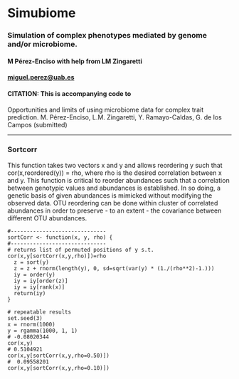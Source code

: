 # Simubiome
### Simulation of complex phenotypes mediated by genome and/or microbiome.
#### M Pérez-Enciso with help from LM Zingaretti
#### miguel.perez@uab.es
#### CITATION: This is accompanying code to
Opportunities and limits of using microbiome data for complex trait prediction. M. Pérez-Enciso, L.M. Zingaretti, Y. Ramayo-Caldas, G. de los Campos (submitted)

***

### Sortcorr
This function takes two vectors x and y and allows reordering y such that cor(x,reordered(y)) = rho, where rho is the desired correlation between x and y. This function is critical to reorder abundances such that a correlation between genotypic values and abundances is established. In so doing, a genetic basis of given abundances is mimicked without modifying the observed data. OTU reordering can be done within cluster of correlated abundances in order to preserve - to an extent - the covariance between different OTU abundances.

    #------------------------------
    sortCorr <- function(x, y, rho) {
    #------------------------------
    # returns list of permuted positions of y s.t. cor(x,y[sortCorr(x,y,rho)])=rho
      z = sort(y) 
      z = z + rnorm(length(y), 0, sd=sqrt(var(y) * (1./(rho**2)-1.)))
      iy = order(y)
      iy = iy[order(z)]
      iy = iy[rank(x)]
      return(iy)
    }
  
    # repeatable results
    set.seed(3)
    x = rnorm(1000)
    y = rgamma(1000, 1, 1)
    # -0.08020344
    cor(x,y)
    # 0.5104921
    cor(x,y[sortCorr(x,y,rho=0.50)]) 
    #  0.09558201
    cor(x,y[sortCorr(x,y,rho=0.10)])  

